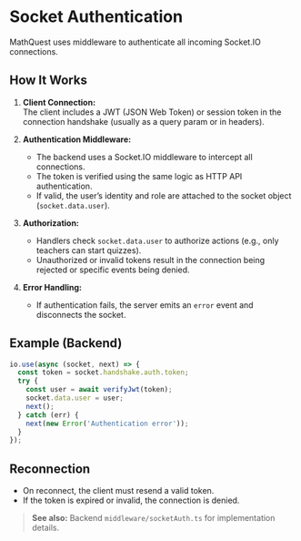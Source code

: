 # Socket Authentication

MathQuest uses middleware to authenticate all incoming Socket.IO connections.

## How It Works

1. **Client Connection:**  
   The client includes a JWT (JSON Web Token) or session token in the connection handshake (usually as a query param or in headers).

2. **Authentication Middleware:**  
   - The backend uses a Socket.IO middleware to intercept all connections.
   - The token is verified using the same logic as HTTP API authentication.
   - If valid, the user’s identity and role are attached to the socket object (`socket.data.user`).

3. **Authorization:**  
   - Handlers check `socket.data.user` to authorize actions (e.g., only teachers can start quizzes).
   - Unauthorized or invalid tokens result in the connection being rejected or specific events being denied.

4. **Error Handling:**  
   - If authentication fails, the server emits an `error` event and disconnects the socket.

## Example (Backend)

```typescript
io.use(async (socket, next) => {
  const token = socket.handshake.auth.token;
  try {
    const user = await verifyJwt(token);
    socket.data.user = user;
    next();
  } catch (err) {
    next(new Error('Authentication error'));
  }
});
```

## Reconnection

- On reconnect, the client must resend a valid token.
- If the token is expired or invalid, the connection is denied.

> **See also:** Backend `middleware/socketAuth.ts` for implementation details.
